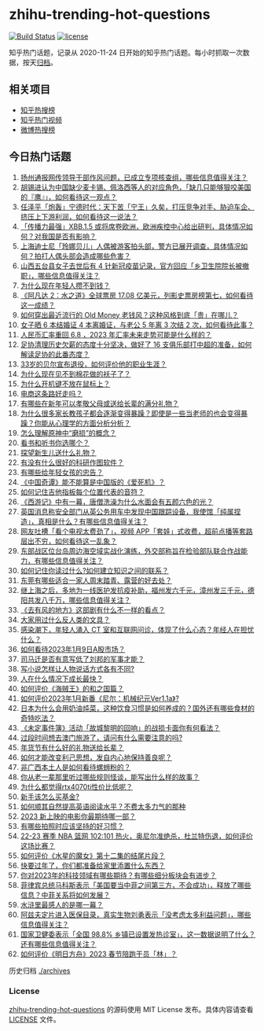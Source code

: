 # zhihu-trending-hot-questions

[![Build Status](https://github.com/justjavac/zhihu-trending-hot-questions/workflows/ci/badge.svg?branch=master)](https://github.com/justjavac/zhihu-trending-hot-questions/actions)
[![license](https://img.shields.io/github/license/justjavac/zhihu-trending-hot-questions)](https://github.com/justjavac/zhihu-trending-hot-questions/blob/master/LICENSE)

知乎热门话题，记录从 2020-11-24
日开始的知乎热门话题。每小时抓取一次数据，按天[归档](./archives)。

## 相关项目

- [知乎热搜榜](https://github.com/justjavac/zhihu-trending-top-search)
- [知乎热门视频](https://github.com/justjavac/zhihu-trending-hot-video)
- [微博热搜榜](https://github.com/justjavac/weibo-trending-hot-search)

## 今日热门话题

<!-- BEGIN -->
<!-- 最后更新时间 Tue Jan 10 2023 05:16:06 GMT+0800 (China Standard Time) -->

1. [扬州通报网传领导干部作风问题，已成立专项核查组，哪些信息值得关注？](https://www.zhihu.com/question/577652846)
1. [胡锡进认为中国缺少麦卡锡、佩洛西等人的对应角色，「缺几只能够狠咬美国的『鹰』」，如何看待这一观点？](https://www.zhihu.com/question/577662626)
1. [任泽平「炮轰」宁德时代：天下苦「宁王」久矣，打压竞争对手、胁迫车企、挤压上下游利润，如何看待这一说法？](https://www.zhihu.com/question/577697687)
1. [「传播力最强」XBB.1.5 或将席卷欧洲，欧洲疾控中心给出研判，具体情况如何？对我国是否有影响？](https://www.zhihu.com/question/577305031)
1. [上海迪士尼「玲娜贝儿」人偶被游客拍头部，警方已展开调查，具体情况如何？拍打人偶头部会造成哪些危害？](https://www.zhihu.com/question/577503136)
1. [山西五台县女子去世后有 4 针新冠疫苗记录，官方回应「乡卫生院院长被撤职」，哪些信息值得关注？](https://www.zhihu.com/question/577495734)
1. [为什么现在年轻人攒不到钱？](https://www.zhihu.com/question/570015449)
1. [《阿凡达 2：水之道》全球票房 17.08 亿美元，列影史票房榜第七，如何看待这一成绩？](https://www.zhihu.com/question/577095892)
1. [如何穿出最近流行的 Old Money 老钱风？这种风格到底「贵」在哪儿？](https://www.zhihu.com/question/566799507)
1. [女子晒 6 本结婚证 4 本离婚证，与老公 5 年离 3 次结 2 次，如何看待此事？](https://www.zhihu.com/question/577651844)
1. [人民币汇率重回 6.8 ，2023 年汇率未来走势可能是什么样的？](https://www.zhihu.com/question/576904812)
1. [足协清理历史欠薪的态度十分坚决，做好了 16 支俱乐部打中超的准备，如何解读足协的此番态度？](https://www.zhihu.com/question/577485578)
1. [33岁的贝尔宣布退役，如何评价他的职业生涯？](https://www.zhihu.com/question/577742551)
1. [为什么现在见不到棉花做的袄子了？](https://www.zhihu.com/question/573500389)
1. [为什么开机键不放在鼠标上？](https://www.zhihu.com/question/574964800)
1. [电商这条路好走吗？](https://www.zhihu.com/question/438911989)
1. [有哪些在新年可以孝敬父母或送给长辈的满分礼物？](https://www.zhihu.com/question/572319217)
1. [为什么很多家长教孩子都会逐渐变得暴躁？即使是一些当老师的也会变得暴躁？你能从心理学的方面分析分析？](https://www.zhihu.com/question/576878949)
1. [怎么理解原神中“磨损”的概念？](https://www.zhihu.com/question/457549990)
1. [看书和听书你选哪个？](https://www.zhihu.com/question/570273661)
1. [探望新生儿送什么礼物？](https://www.zhihu.com/question/576483597)
1. [有没有什么很好的科研作图软件？](https://www.zhihu.com/question/424778002)
1. [有哪些给年轻女孩的忠告？](https://www.zhihu.com/question/298768074)
1. [《中国奇谭》能不能算是中国版的《爱死机》？](https://www.zhihu.com/question/576972802)
1. [如何记住吉他指板每个位置代表的音符？](https://www.zhihu.com/question/350769241)
1. [《西游记》中有一幕，唐僧洗澡为什么水面会有五颜六色的光？](https://www.zhihu.com/question/576472636)
1. [英国消息称安全部门从英公务用车中发现中国跟踪设备，我使馆「纯属捏造」，真相是什么？有哪些信息值得关注？](https://www.zhihu.com/question/577640858)
1. [网友吐槽「看个电视太费劲了」，视频 APP「套娃」式收费，超前点播等套路层出不穷，如何看待这一乱象？](https://www.zhihu.com/question/576526464)
1. [东部战区位台岛周边海空域实战化演练，外交部称旨在检验部队联合作战能力，有哪些信息值得关注？](https://www.zhihu.com/question/577640906)
1. [如何记住你读过什么?如何建立知识之间的联系？](https://www.zhihu.com/question/576986029)
1. [东莞有哪些适合一家人周末踏青、露营的好去处？](https://www.zhihu.com/question/523809569)
1. [继上海之后，多地为一线医护发抗疫补助，福州发六千元，漳州发三千元，德阳共发八千万，哪些信息值得关注？](https://www.zhihu.com/question/577352178)
1. [《去有风的地方》这部剧有什么不一样的看点？](https://www.zhihu.com/question/576984652)
1. [大家用过什么反人类的文具？](https://www.zhihu.com/question/321853423)
1. [感染潮下，年轻人涌入 CT 室和互联网问诊，体现了什么心态？年经人在担忧什么？](https://www.zhihu.com/question/577472785)
1. [如何看待2023年1月9日A股市场？](https://www.zhihu.com/question/577665747)
1. [司马迁是否有意写低了刘邦的军事才能？](https://www.zhihu.com/question/443404815)
1. [写小说怎样让人物说话方式各有不同?](https://www.zhihu.com/question/555974572)
1. [人在什么情况下成长最快？](https://www.zhihu.com/question/490344475)
1. [如何评价《海贼王》的和之国篇？](https://www.zhihu.com/question/367665687)
1. [如何评价2023年1月新番《尼尔：机械纪元Ver1.1a》?](https://www.zhihu.com/question/575916394)
1. [日本为什么会用奶油炖菜，这种饮食习惯是如何养成的？国外还有哪些食材的奇特吃法？](https://www.zhihu.com/question/576437977)
1. [《未定事件簿》活动「故城黎明的回响」的战损卡面你有何看法？](https://www.zhihu.com/question/577116142)
1. [过段时间想去澳门旅游了，请问有什么需要注意的吗?](https://www.zhihu.com/question/576625137)
1. [年货节有什么好的礼物送给长辈？](https://www.zhihu.com/question/511359111)
1. [如何才能改变利己思想，发自内心地保持善良呢？](https://www.zhihu.com/question/576698980)
1. [非广西本土人是如何看待螺蛳粉的？](https://www.zhihu.com/question/342756076)
1. [你从老一辈那里听过哪些规则怪谈，能写出什么样的故事？](https://www.zhihu.com/question/577130119)
1. [为什么都觉得rtx4070ti性价比低呢？](https://www.zhihu.com/question/577037716)
1. [新手该怎么买基金?](https://www.zhihu.com/question/442405132)
1. [如何顺其自然提高英语阅读水平？不费太多力气的那种](https://www.zhihu.com/question/38147585)
1. [2023 新上映的电影你最期待哪一部？](https://www.zhihu.com/question/575532889)
1. [有哪些拍照时应该坚持的好习惯？](https://www.zhihu.com/question/574535749)
1. [22-23 赛季 NBA 篮网 102:101 热火，奥尼尔准绝杀，杜兰特伤退，如何评价这场比赛？](https://www.zhihu.com/question/577634996)
1. [如何评价《水星的魔女》第十二集的结尾片段？](https://www.zhihu.com/question/577501678)
1. [快要过年了，你们都准备给家里添置什么东西？](https://www.zhihu.com/question/437301621)
1. [你对2023年的科技领域有哪些期待？有哪些细分板块会有进步？](https://www.zhihu.com/question/577288891)
1. [菲律宾总统马科斯表示「美国要当中菲之间第三方，不会成功」，释放了哪些信息？中菲关系将如何发展？](https://www.zhihu.com/question/577293936)
1. [水浒里最感人的是哪一幕？](https://www.zhihu.com/question/30093213)
1. [阿兹夫定片进入医保目录，真实生物刘勇表示「没考虑太多利益问题」，哪些信息值得关注？](https://www.zhihu.com/question/577642676)
1. [国家卫健委表示「全国 98.8% 乡镇已设置发热诊室」，这一数据说明了什么？还有哪些信息值得关注？](https://www.zhihu.com/question/577317220)
1. [如何评价《明日方舟》2023 春节陪跑干员「林」？](https://www.zhihu.com/question/577520599)

<!-- END -->

历史归档 [./archives](./archives)

### License

[zhihu-trending-hot-questions](https://github.com/justjavac/zhihu-trending-hot-questions)
的源码使用 MIT License 发布。具体内容请查看 [LICENSE](./LICENSE) 文件。
